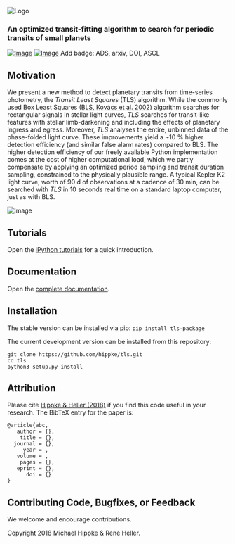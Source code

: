 ![Logo](https://github.com/hippke/tls/blob/master/images/logo.png)
### An optimized transit-fitting algorithm to search for periodic transits of small planets
[![Image](https://img.shields.io/badge/license-MIT-blue.svg)](https://github.com/hippke/tls/blob/master/LICENSE "MIT license")
[![Image](https://img.shields.io/badge/Python-3.5%20%7C%203.6%20%7C%203.7-blue.svg)](https://pypi.org/project/tls-package/ "PyPI")
Add badge: ADS, arxiv, DOI, ASCL


## Motivation
We present a new method to detect planetary transits from time-series photometry, the *Transit Least Squares* (TLS) algorithm. While the commonly used Box Least Squares [(BLS, Kovács et al. 2002)](http://adsabs.harvard.edu/abs/2002A%26A...391..369K) algorithm searches for rectangular signals in stellar light curves, *TLS* searches for transit-like features with stellar limb-darkening and including the effects of planetary ingress and egress. Moreover, *TLS* analyses the entire, unbinned data of the phase-folded light curve. These improvements yield a ~10 % higher detection efficiency (and similar false alarm rates) compared to BLS. The higher detection efficiency of our freely available Python implementation comes at the cost of higher computational load, which we partly compensate by applying an optimized period sampling and transit duration sampling, constrained to the physically plausible range. A typical Kepler K2 light curve, worth of 90 d of observations at a cadence of 30 min, can be searched with *TLS* in 10 seconds real time on a standard laptop computer, just as with BLS.

![image](https://github.com/hippke/tls/blob/master/images/frontpage_rescaled.png)

## Tutorials
Open the [iPython tutorials](https://github.com/hippke/tls/tree/master/tutorials) for a quick introduction.

## Documentation
Open the [complete documentation](http://jaekle.info/tls/Python%20interface.html).

## Installation
The stable version can be installed via pip: `pip install tls-package`

The current development version can be installed from this repository:
```
git clone https://github.com/hippke/tls.git
cd tls
python3 setup.py install
```

## Attribution
Please cite [Hippke & Heller (2018)](http://www.) if you find this code useful in your research. The BibTeX entry for the paper is:

```
@article{abc,
   author = {},
    title = {},
  journal = {},
     year = ,
   volume = ,
    pages = {},
   eprint = {},
      doi = {}
}
```

## Contributing Code, Bugfixes, or Feedback
We welcome and encourage contributions.

Copyright 2018 Michael Hippke & René Heller.
